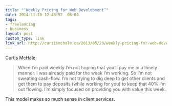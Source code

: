 ```yaml
---
title: "‘Weekly Pricing for Web Development’"
date: 2014-11-10 12:43:57 -06:00
tags:
- freelancing
- business
layout: post
custom_type: link
link_url: http://curtismchale.ca/2013/05/23/weekly-pricing-for-web-development/
---
```


Curtis McHale:

> When I’m paid weekly I’m not hoping that you’ll pay me in a timely manner. I was already paid for the week I’m working. So I’m not sweating cash-flow. I’m not trying to dig deep to get other clients and get them to pay deposits (while working for you) to keep that 40% I’m out flowing. I’m simply focused on providing you with value this week.

This model makes so much sense in client services.
